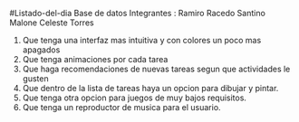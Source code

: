 #Listado-del-dia
Base de datos 
Integrantes : Ramiro Racedo Santino Malone Celeste Torres 

1) Que tenga una interfaz mas intuitiva y con colores un poco mas apagados
2) Que tenga animaciones por cada tarea
3) Que haga recomendaciones de nuevas tareas segun que actividades le gusten 
4) Que dentro de la lista de tareas haya un opcion para dibujar y pintar.
5) Que tenga  otra opcion para juegos de muy bajos requisitos. 
6) Que tenga un reproductor de musica para el usuario. 